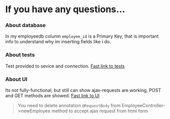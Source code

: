 # If you have any questions...
### About database
In my employeedb column `employee_id` is a Primary Key, that is important info to understand why im inserting fields like i do.

### About tests
Test provided to sevice and connection. [Fast link to tests](https://github.com/kagire/javaTest/tree/main/src/test/java/com/mastery/simplewebapp "Fast link to tests")

### About UI
Its not fully-functional, but still can show ajax-requests are working, POST and GET methods are showed.  [Fast link to UI](https://github.com/kagire/javaTest/tree/main/src/main/resources/static "Fast link to UI")

> You need to delete annotation `@RequestBody` from EmployeeController->newEmployee method to accept ajax request from html form
